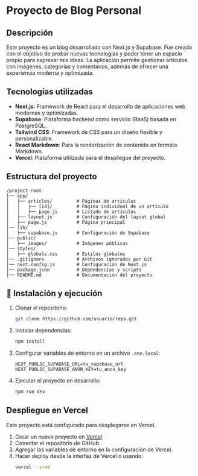 # Proyecto de Blog Personal

## Descripción
Este proyecto es un blog desarrollado con Next.js y Supabase. Fue creado con el objetivo de probar nuevas tecnologías y poder tener un espacio propio para expresar mis ideas. 
La aplicación permite gestionar artículos con imágenes, categorías y comentarios, además de ofrecer una experiencia moderna y optimizada.

## Tecnologías utilizadas
- **Next.js**: Framework de React para el desarrollo de aplicaciones web modernas y optimizadas.
- **Supabase**: Plataforma backend como servicio (BaaS) basada en PostgreSQL.
- **Tailwind CSS**: Framework de CSS para un diseño flexible y personalizable.
- **React Markdown**: Para la renderización de contenido en formato Markdown.
- **Vercel**: Plataforma utilizada para el despliegue del proyecto.

## Estructura del proyecto
```
/project-root
│── app/
│   ├── articles/         # Páginas de artículos
│   │   ├── [id]/         # Página individual de un artículo
│   │   ├── page.js       # Listado de artículos
│   ├── layout.js         # Configuración del layout global
│   ├── page.js           # Página principal
│── lib/
│   ├── supabase.js       # Configuración de Supabase
│── public/
│   ├── images/           # Imágenes públicas
│── styles/
│   ├── globals.css       # Estilos globales
│── .gitignore            # Archivos ignorados por Git
│── next.config.js        # Configuración de Next.js
│── package.json          # Dependencias y scripts
│── README.md             # Documentación del proyecto
```

## 🚀 Instalación y ejecución
1. Clonar el repositorio:
   ```sh
   git clone https://github.com/usuario/repo.git
   ```
2. Instalar dependencias:
   ```sh
   npm install
   ```
3. Configurar variables de entorno en un archivo `.env.local`:
   ```env
   NEXT_PUBLIC_SUPABASE_URL=tu_supabase_url
   NEXT_PUBLIC_SUPABASE_ANON_KEY=tu_anon_key
   ```
4. Ejecutar el proyecto en desarrollo:
   ```sh
   npm run dev
   ```

## Despliegue en Vercel
Este proyecto está configurado para desplegarse en Vercel. 
1. Crear un nuevo proyecto en [Vercel](https://vercel.com/).
2. Conectar el repositorio de GitHub.
3. Agregar las variables de entorno en la configuración de Vercel.
4. Hacer deploy desde la interfaz de Vercel o usando:
   ```sh
   vercel --prod
   ```

